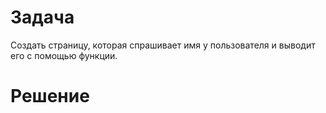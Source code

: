 # Задача
Создать страницу, которая спрашивает имя у пользователя и выводит его с помощью функции.
# Решение
